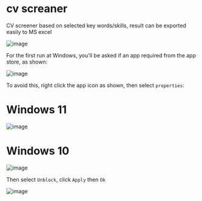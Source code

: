 # cv screaner
CV screener based on selected key words/skills, result can be exported easily to MS excel 

![image](https://user-images.githubusercontent.com/46838626/128532726-dbcdaf36-573b-4ab6-ac23-c74475d96910.png)

For the first run at Windows, you'll be asked if an app required from the app store, as shown:

![image](https://user-images.githubusercontent.com/46838626/128510121-c48d66a1-2e9a-4db7-8eeb-c79bff92762a.png)

To avoid this, right click the app icon as shown, then select `properties`:

# Windows 11
![image](https://user-images.githubusercontent.com/46838626/128509797-250a790c-5971-43c4-a98a-1becdd6a85be.png)

# Windows 10
![image](https://user-images.githubusercontent.com/46838626/128510364-b9def7f5-d674-45ee-8ec1-1c9b11135869.png)

 Then select `Unblock`, click `Apply` then `Ok`
 
 ![image](https://user-images.githubusercontent.com/46838626/128510481-70b7dd8d-34cc-41d6-b2aa-9dae2e5accea.png)


